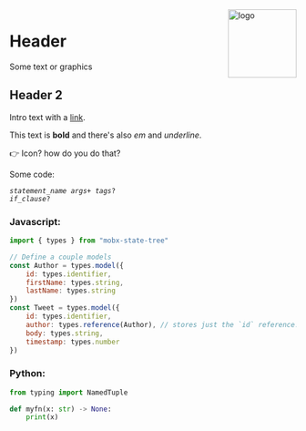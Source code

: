 <img src="website/static/img/mobx-state-tree-logo-gradient.png" alt="logo" height="120" align="right" />

# Header

Some text or graphics

## Header 2

Intro text with a [link](https://www.google.com).

This text is **bold** and there's also *em* and _underline_.

👉 Icon? how do you do that?

Some code:

<code>*statement_name* *args*+ *tags*? *if_clause*?</code>

### Javascript:

```js
import { types } from "mobx-state-tree"

// Define a couple models
const Author = types.model({
    id: types.identifier,
    firstName: types.string,
    lastName: types.string
})
const Tweet = types.model({
    id: types.identifier,
    author: types.reference(Author), // stores just the `id` reference!
    body: types.string,
    timestamp: types.number
})

```

### Python:

```python
from typing import NamedTuple

def myfn(x: str) -> None:
    print(x)

```